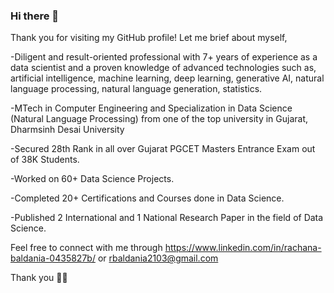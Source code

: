 ### Hi there 👋

Thank you for visiting my GitHub profile! Let me brief about myself,

-Diligent and result-oriented professional with 7+ years of experience as a data scientist and a proven knowledge of advanced technologies such as, artificial intelligence, machine learning, deep learning, generative AI, natural language processing, natural language generation, statistics. 

-MTech in Computer Engineering and Specialization in Data Science (Natural Language Processing) from one of the top university in Gujarat, Dharmsinh Desai University

-Secured 28th Rank in all over Gujarat PGCET Masters Entrance Exam out of 38K Students.

-Worked on 60+ Data Science Projects.

-Completed 20+ Certifications and Courses done in Data Science.

-Published 2 International and 1 National Research Paper in the field of Data Science.

Feel free to connect with me through https://www.linkedin.com/in/rachana-baldania-0435827b/ or rbaldania2103@gmail.com

Thank you 🙋‍♀️
